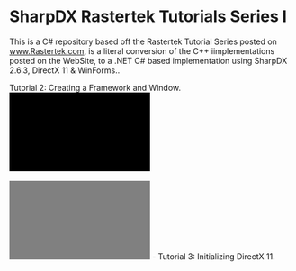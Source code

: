# SharpDX Rastertek Tutorials Series I
This is a C# repository based off the Rastertek Tutorial Series posted on www.Rastertek.com, is a literal conversion of the C++ iimplementations posted on the WebSite, to a .NET C# based implementation using SharpDX 2.6.3, DirectX 11 &amp; WinForms..

Tutorial 2: Creating a Framework and Window.
![alt text](SharpDXWinForm/Resources/Series%201%20--%20Tutorial%202%20%20-%20%20Creating%20A%20Framework%20And%20Window%20Sm.png?raw=true "Tutorial 2: Creating a Framework and Window")

![alt text](SharpDXWinForm/Resources/Series%201%20--%20Tutorial%203%20%20-%20%20Initializing%20DirectX%2011%20Sm.png?raw=true "Tutorial 3: Initializing DirectX 11")  -  Tutorial 3: Initializing DirectX 11.
